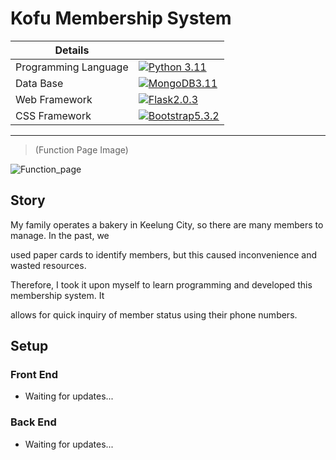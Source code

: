 #  Kofu Membership System

| Details            |              |
|-----------------------|---------------|
| Programming Language |  [![Python 3.11](https://img.shields.io/badge/python-3.11-blue.svg)](https://www.python.org/downloads/release/python-311/) |
| Data Base |  [![MongoDB3.11](https://img.shields.io/badge/pymongo-3.12.0-red.svg)](https://www.python.org/downloads/release/python-311/) |
|Web  Framework|  [![Flask2.0.3](https://img.shields.io/badge/flask-2.03-g.svg)](https://flask.palletsprojects.com/en/3.0.x/) |
|CSS Framework|  [![Bootstrap5.3.2](https://img.shields.io/badge/bootstrap-5.3.2-yellow.svg)](https://getbootstrap.com/docs/5.3/getting-started/introduction/) |
- - -
>(Function Page Image)

![Function_page](https://i.imgur.com/G9jVZQD.png)


##  Story

My family operates a bakery in Keelung City, so there are many members to manage. In the past, we

used paper cards to identify members, but this caused inconvenience and wasted resources. 

Therefore, I took it upon myself to learn programming and developed this membership system. It 

allows for quick inquiry of member status using their phone numbers.

##  Setup
### Front End 
- Waiting for updates...

### Back End
- Waiting for updates...









